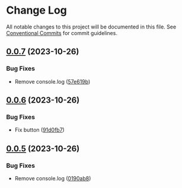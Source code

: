# Change Log

All notable changes to this project will be documented in this file.
See [Conventional Commits](https://conventionalcommits.org) for commit guidelines.

## [0.0.7](https://github.com/StasKonashuk/snmt-components/compare/v0.0.6...v0.0.7) (2023-10-26)


### Bug Fixes

* Remove console.log ([57e619b](https://github.com/StasKonashuk/snmt-components/commit/57e619bececd55589d9f5ad2ffb88edac6fc0ab3))





## [0.0.6](https://github.com/StasKonashuk/snmt-components/compare/v0.0.5...v0.0.6) (2023-10-26)


### Bug Fixes

* Fix button ([91d0fb7](https://github.com/StasKonashuk/snmt-components/commit/91d0fb75e7c4c828dcec59b6d8e105bfc719945e))





## [0.0.5](https://github.com/StasKonashuk/snmt-components/compare/v0.0.3...v0.0.5) (2023-10-26)


### Bug Fixes

* Remove console.log ([0190ab8](https://github.com/StasKonashuk/snmt-components/commit/0190ab8aae9282f9abe988a979c202a2ff79e8f0))
